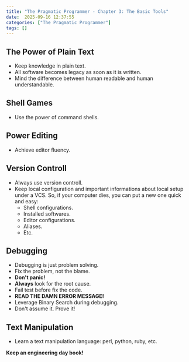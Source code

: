 ```yaml
---
title: "The Pragmatic Programmer - Chapter 3: The Basic Tools"
date:  2025-09-16 12:37:55
categories: ["The Pragmatic Programmer"]
tags: []
---
```


## The Power of Plain Text
- Keep knowledge in plain text.
- All software becomes legacy as soon as it is written.
- Mind the difference between human readable and human understandable.

## Shell Games
- Use the power of command shells.

## Power Editing
- Achieve editor fluency.

## Version Controll
- Always use version controll.
- Keep local configuration and important informations about local setup under a VCS. So, if your computer dies, you can put a new one quick and easy:
  - Shell configurations.
  - Installed softwares.
  - Editor configurations.
  - Aliases.
  - Etc.

## Debugging
- Debugging is just problem solving.
- Fix the problem, not the blame.
- **Don't panic!**
- **Always** look for the root cause.
- Fail test before fix the code.
- **READ THE DAMN ERROR MESSAGE!**
- Leverage Binary Search during debugging.
- Don't assume it. Prove it!

## Text Manipulation
- Learn a text manipulation language: perl, python, ruby, etc.

**Keep an engineering day book!**

